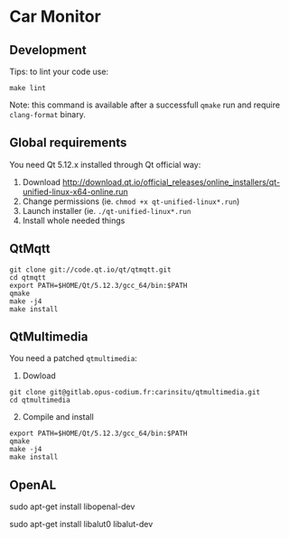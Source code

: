 # Car Monitor

## Development

Tips: to lint your code use:

```shell
make lint
```

Note: this command is available after a successfull `qmake` run and require `clang-format` binary.

## Global requirements

You need Qt 5.12.x installed through Qt official way:

1. Download http://download.qt.io/official_releases/online_installers/qt-unified-linux-x64-online.run
1. Change permissions (ie. `chmod +x qt-unified-linux*.run`)
1. Launch installer (ie. `./qt-unified-linux*.run`
1. Install whole needed things

## QtMqtt

```shell
git clone git://code.qt.io/qt/qtmqtt.git
cd qtmqtt
export PATH=$HOME/Qt/5.12.3/gcc_64/bin:$PATH
qmake
make -j4
make install
```

## QtMultimedia

You need a patched `qtmultimedia`:

1. Dowload

```shell
git clone git@gitlab.opus-codium.fr:carinsitu/qtmultimedia.git
cd qtmultimedia
```

2. Compile and install

```shell
export PATH=$HOME/Qt/5.12.3/gcc_64/bin:$PATH
qmake
make -j4
make install
```

## OpenAL

sudo apt-get install libopenal-dev

sudo apt-get install libalut0 libalut-dev
